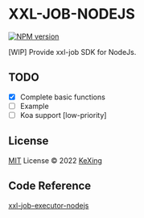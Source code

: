 # XXL-JOB-NODEJS

[![NPM version](https://img.shields.io/npm/v/xxl-job?color=a1b858&label=)](https://www.npmjs.com/package/xxl-job)

[WIP] Provide xxl-job SDK for NodeJs.

## TODO

- [x] Complete basic functions
- [ ] Example
- [ ] Koa support [low-priority]

## License

[MIT](./LICENSE) License © 2022 [KeXing](https://github.com/ikexing-cn)

## Code Reference

[xxl-job-executor-nodejs](https://github.com/Aouchinx/xxl-job-executor-nodejs)